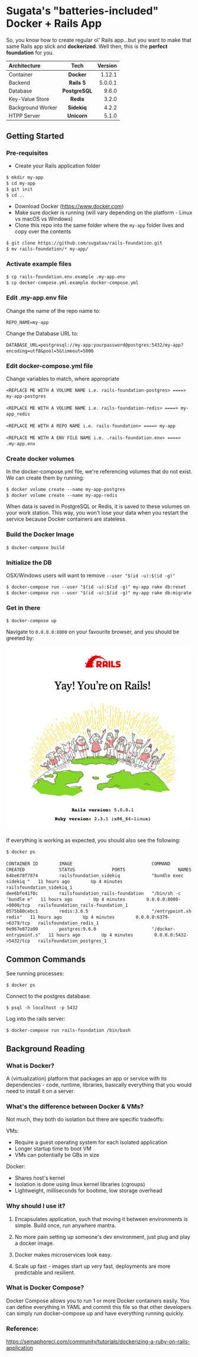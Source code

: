 # Sugata's "batteries-included" Docker + Rails App

So, you know how to create regular ol' Rails app...but you want to make that same Rails app slick and **dockerized**. Well then, this is the **perfect foundation** for you.

| Architecture      | Tech          | Version  |
|:----------------- |:-------------:| --------:|
| Container         | **Docker**    |  1.12.1  |
| Backend           | **Rails 5**   |  5.0.0.1 |
| Database          | **PostgreSQL**|  9.6.0   |
| Key-Value Store   | **Redis**     |  3.2.0   |
| Background Worker | **Sidekiq**   |  4.2.2   |
| HTPP Server       | **Unicorn**   |  5.1.0   |

## Getting Started

### Pre-requisites
- Create your Rails application folder
```shell
$ mkdir my-app
$ cd my-app
$ git init
$ cd ..
```
- Download Docker (https://www.docker.com)
- Make sure docker is running (will vary depending on the platform - Linux vs macOS vs Windows)
- Clone this repo into the same folder where the  `my-app` folder lives and copy over the contents
```shell
$ git clone https://github.com/sugataa/rails-foundation.git
$ mv rails-foundation/* my-app/
```

### Activate example files
```shell
$ cp rails-foundation.env.example .my-app.env
$ cp docker-compose.yml.example docker-compose.yml
```

### Edit .my-app.env file
Change the name of the repo name to:
```shell
REPO_NAME=my-app
```
Change the Database URL to:
```shell
DATABASE_URL=postgresql://my-app:yourpassword@postgres:5432/my-app?encoding=utf8&pool=5&timeout=5000
```

### Edit docker-compose.yml file
Change variables to match, where appropriate
```shell
<REPLACE ME WITH A VOLUME NAME i.e. rails-foundation-postgres> ====> my-app-postgres

<REPLACE ME WITH A VOLUME NAME i.e. rails-foundation-redis> ====> my-app_redis

<REPLACE ME WITH A REPO NAME i.e. rails-foundation> ====> my-app

<REPLACE ME WITH A ENV FILE NAME i.e. .rails-foundation.env> ====> .my-app.env
```

### Create docker volumes
In the docker-compose.yml file, we're referencing volumes that do not exist. We can create them by running:

```shell
$ docker volume create --name my-app-postgres
$ docker volume create --name my-app-redis
```

When data is saved in PostgreSQL or Redis, it is saved to these volumes on your work station. This way, you won't lose your data when you restart the service because Docker containers are stateless.

### Build the Docker Image
```
$ docker-compose build
```

### Initialize the DB
OSX/Windows users will want to remove `--­­user "$(id -­u):$(id -­g)"`

```shell
$ docker­-compose run --­­user "$(id ­-u):$(id -­g)" my-app rake db:reset
$ docker­-compose run --­­user "$(id ­-u):$(id -­g)" my-app rake db:migrate
```

### Get in there
```
$ docker-compose up
```

Navigate to `0.0.0.0:8000` on your favourite browser, and you should be greeted by:

![Started Rails](https://raw.githubusercontent.com/sugataa/rails-foundation/master/public/complete.png)

If everything is working as expected, you should also see the following:

```shell
$ docker ps

CONTAINER ID        IMAGE                              COMMAND                  CREATED             STATUS              PORTS                    NAMES
64be678f7874        railsfoundation_sidekiq            "bundle exec sidekiq "   11 hours ago        Up 4 minutes                                 railsfoundation_sidekiq_1
dee6bfe41f0c        railsfoundation_rails-foundation   "/bin/sh -c 'bundle e"   11 hours ago        Up 4 minutes        0.0.0.0:8000->8000/tcp   railsfoundation_rails-foundation_1
0575b80cebc1        redis:3.0.5                        "/entrypoint.sh redis"   11 hours ago        Up 4 minutes        0.0.0.0:6379->6379/tcp   railsfoundation_redis_1
0e967e872a90        postgres:9.6.0                     "/docker-entrypoint.s"   11 hours ago        Up 4 minutes        0.0.0.0:5432->5432/tcp   railsfoundation_postgres_1
```

## Common Commands

See running processes:

```
$ docker ps
```

Connect to the postgres database:

```
$ psql -h localhost -p 5432
```

Log into the rails server:

```
$ docker-compose run rails-foundation /bin/bash
```

## Background Reading

### What is Docker?

A (virtualization) platform that packages an app or service with its dependencies - code, runtime, libraries, basically everything that you would need to install it on a server.

### What's the difference between Docker & VMs?

Not much, they both do isolation but there are specific tradeoffs:

VMs:
- Require a guest operating system for each isolated application
- Longer startup time to boot VM
- VMs can potentially be GBs in size

Docker:
- Shares host's kernel
- Isolation is done using linux kernel libraries (cgroups)
- Lightweight, milliseconds for bootime, low storage overhead

### Why should I use it?

1. Encapsulates application, such that moving it between environments is simple. Build once, run anywhere mantra.

2. No more pain setting up someone's dev environment, just plug and play a docker image.

3. Docker makes microservices look easy.

4. Scale up fast - images start up very fast, deployments are more predictable and resilient.

### What is Docker Compose?

Docker Compose allows you to run 1 or more Docker containers easily. You can define everything in YAML and commit this file so that other developers can simply run docker-compose up and have everything running quickly.

### Reference:

https://semaphoreci.com/community/tutorials/dockerizing-a-ruby-on-rails-application
